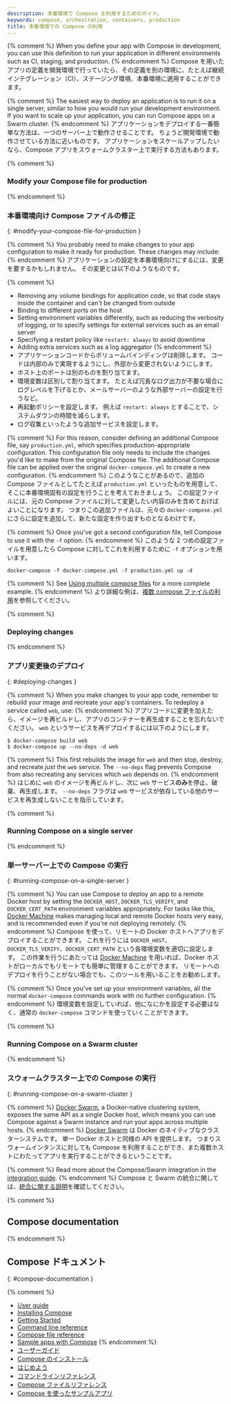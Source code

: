 ```yaml
---
description: 本番環境で Compose を利用するためのガイド。
keywords: compose, orchestration, containers, production
title: 本番環境での Compose の利用
---
```


{% comment %}
When you define your app with Compose in development, you can use this
definition to run your application in different environments such as CI,
staging, and production.
{% endcomment %}
Compose を用いたアプリの定義を開発環境で行っていたら、その定義を別の環境に、たとえば継続インテグレーション（CI）、ステージング環境、本番環境に適用することができます。

{% comment %}
The easiest way to deploy an application is to run it on a single server,
similar to how you would run your development environment. If you want to scale
up your application, you can run Compose apps on a Swarm cluster.
{% endcomment %}
アプリケーションをデプロイする一番簡単な方法は、一つのサーバー上で動作させることです。
ちょうど開発環境で動作させている方法に近いものです。
アプリケーションをスケールアップしたいなら、Compose アプリをスウォームクラスター上で実行する方法もあります。

{% comment %}
### Modify your Compose file for production
{% endcomment %}
### 本番環境向け Compose ファイルの修正
{: #modify-your-compose-file-for-production }

{% comment %}
You probably need to make changes to your app configuration to make it ready for
production. These changes may include:
{% endcomment %}
アプリケーションの設定を本番環境向けにするには、変更を要するかもしれません。
その変更とは以下のようなものです。

{% comment %}
- Removing any volume bindings for application code, so that code stays inside
  the container and can't be changed from outside
- Binding to different ports on the host
- Setting environment variables differently, such as reducing the verbosity of
  logging, or to specify settings for external services such as an email server
- Specifying a restart policy like `restart: always` to avoid downtime
- Adding extra services such as a log aggregator
{% endcomment %}
- アプリケーションコードからボリュームバインディングは削除します。
  コードは内部のみで実現するようにし、外部から変更されないようにします。
- ホスト上のポートは別のものを割り当てます。
- 環境変数は区別して割り当てます。
  たとえば冗長なログ出力が不要な場合にログレベルを下げるとか、メールサーバーのような外部サーバーの設定を行うなど。
- 再起動ポリシーを設定します。
  例えば `restart: always` とすることで、システムダウンの時間を減らします。
- ログ収集といったような追加サービスを設定します。

{% comment %}
For this reason, consider defining an additional Compose file, say
`production.yml`, which specifies production-appropriate
configuration. This configuration file only needs to include the changes you'd
like to make from the original Compose file. The additional Compose file
can be applied over the original `docker-compose.yml` to create a new configuration.
{% endcomment %}
このようなことがあるので、追加の Compose ファイルとしてたとえば `production.yml` といったものを用意して、そこに本番環境固有の設定を行うことを考えておきましょう。
この設定ファイルには、元の Compose ファイルに対して変更したい内容のみを含めておけばよいことになります。
つまりこの追加ファイルは、元々の `docker-compose.yml` にさらに設定を追加して、新たな設定を作り出すものとなるわけです。

{% comment %}
Once you've got a second configuration file, tell Compose to use it with the
`-f` option:
{% endcomment %}
このような 2 つめの設定ファイルを用意したら Compose に対してこれを利用するために `-f` オプションを用います。

    docker-compose -f docker-compose.yml -f production.yml up -d

{% comment %}
See [Using multiple compose files](extends.md#different-environments) for a more
complete example.
{% endcomment %}
より詳細な例は、[複数 compose ファイルの利用](extends.md#different-environments)を参照してください。

{% comment %}
### Deploying changes
{% endcomment %}
### アプリ変更後のデプロイ
{: #deploying-changes }

{% comment %}
When you make changes to your app code, remember to rebuild your image and
recreate your app's containers. To redeploy a service called
`web`, use:
{% endcomment %}
アプリコードに変更を加えたら、イメージを再ビルドし、アプリのコンテナーを再生成することを忘れないでください。
`web` というサービスを再デプロイするには以下のようにします。

    $ docker-compose build web
    $ docker-compose up --no-deps -d web

{% comment %}
This first rebuilds the image for `web` and then stop, destroy, and recreate
*just* the `web` service. The `--no-deps` flag prevents Compose from also
recreating any services which `web` depends on.
{% endcomment %}
はじめに `web` のイメージを再ビルドし、次に `web` サービス**のみ**を停止、破棄、再生成します。
`--no-deps` フラグは `web` サービスが依存している他のサービスを再生成しないことを指示しています。

{% comment %}
### Running Compose on a single server
{% endcomment %}
### 単一サーバー上での Compose の実行
{: #running-compose-on-a-single-server }

{% comment %}
You can use Compose to deploy an app to a remote Docker host by setting the
`DOCKER_HOST`, `DOCKER_TLS_VERIFY`, and `DOCKER_CERT_PATH` environment variables
appropriately. For tasks like this,
[Docker Machine](../machine/overview.md) makes managing local and
remote Docker hosts very easy, and is recommended even if you're not deploying
remotely.
{% endcomment %}
Compose を使って、リモートの Docker ホストへアプリをデプロイすることができます。
これを行うには `DOCKER_HOST`、`DOCKER_TLS_VERIFY`、`DOCKER_CERT_PATH` という各環境変数を適切に設定します。
この作業を行うにあたっては  [Docker Machine](../machine/overview.md) を用いれば、Docker ホストがローカルでもリモートでも簡単に管理することができます。
リモートへのデプロイを行うことがない場合でも、このツールを用いることをお勧めします。

{% comment %}
Once you've set up your environment variables, all the normal `docker-compose`
commands work with no further configuration.
{% endcomment %}
環境変数を設定していれば、他になにかを設定する必要はなく、通常の `docker-compose` コマンドを使っていくことができます。

{% comment %}
### Running Compose on a Swarm cluster
{% endcomment %}
### スウォームクラスター上での Compose の実行
{: #running-compose-on-a-swarm-cluster }

{% comment %}
[Docker Swarm](../swarm/overview.md), a Docker-native clustering
system, exposes the same API as a single Docker host, which means you can use
Compose against a Swarm instance and run your apps across multiple hosts.
{% endcomment %}
[Docker Swarm](../swarm/overview.md) は Docker のネイティブなクラスターシステムです。
単一 Docker ホストと同様の API を提供します。
つまりスウォームインタンスに対しても Compose を利用することができ、また複数ホストにわたってアプリを実行することができるということです。

{% comment %}
Read more about the Compose/Swarm integration in the
[integration guide](swarm.md).
{% endcomment %}
Compose と Swarm の統合に関しては、[統合に関する説明](swarm.md)を確認してください。

{% comment %}
## Compose documentation
{% endcomment %}
## Compose ドキュメント
{: #compose-documentation }

{% comment %}
- [User guide](index.md)
- [Installing Compose](install.md)
- [Getting Started](gettingstarted.md)
- [Command line reference](reference/index.md)
- [Compose file reference](compose-file/index.md)
- [Sample apps with Compose](samples-for-compose.md)
{% endcomment %}
- [ユーザーガイド](index.md)
- [Compose のインストール](install.md)
- [はじめよう](gettingstarted.md)
- [コマンドラインリファレンス](reference/index.md)
- [Compose ファイルリファレンス](compose-file/index.md)
- [Compose を使ったサンプルアプリ](samples-for-compose.md)
